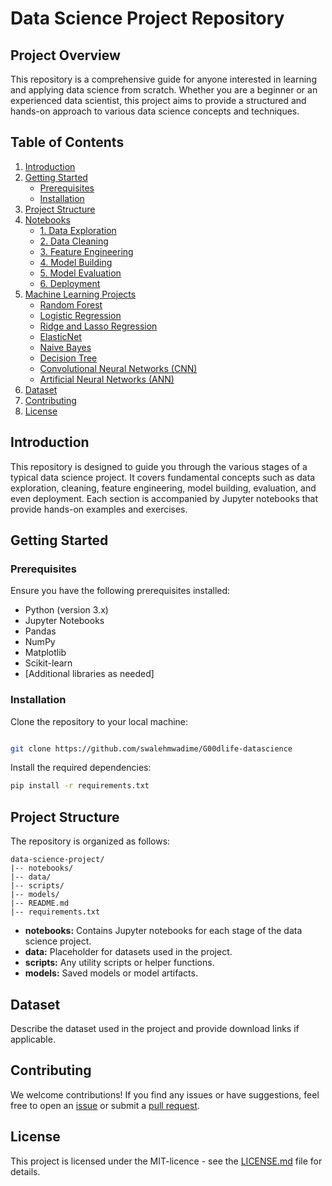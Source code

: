 
# Data Science Project Repository

## Project Overview

This repository is a comprehensive guide for anyone interested in learning and applying data science from scratch. Whether you are a beginner or an experienced data scientist, this project aims to provide a structured and hands-on approach to various data science concepts and techniques.

## Table of Contents

1. [Introduction](#introduction)
2. [Getting Started](#getting-started)
   - [Prerequisites](#prerequisites)
   - [Installation](#installation)
3. [Project Structure](#project-structure)
4. [Notebooks](#notebooks)
   - [1. Data Exploration](#1-data-exploration)
   - [2. Data Cleaning](#2-data-cleaning)
   - [3. Feature Engineering](#3-feature-engineering)
   - [4. Model Building](#4-model-building)
   - [5. Model Evaluation](#5-model-evaluation)
   - [6. Deployment](#6-deployment)
5. [Machine Learning Projects](#machine-learning-projects)
   - [Random Forest](#random-forest)
   - [Logistic Regression](#logistic-regression)
   - [Ridge and Lasso Regression](#ridge-and-lasso-regression)
   - [ElasticNet](#elasticnet)
   - [Naive Bayes](#naive-bayes)
   - [Decision Tree](#decision-tree)
   - [Convolutional Neural Networks (CNN)](#convolutional-neural-networks-cnn)
   - [Artificial Neural Networks (ANN)](#artificial-neural-networks-ann)
6. [Dataset](#dataset)
7. [Contributing](#contributing)
8. [License](#license)

## Introduction 

This repository is designed to guide you through the various stages of a typical data science project. It covers fundamental concepts such as data exploration, cleaning, feature engineering, model building, evaluation, and even deployment. Each section is accompanied by Jupyter notebooks that provide hands-on examples and exercises.

## Getting Started

### Prerequisites

Ensure you have the following prerequisites installed:

- Python (version 3.x)
- Jupyter Notebooks
- Pandas
- NumPy
- Matplotlib
- Scikit-learn
- [Additional libraries as needed]

### Installation

Clone the repository to your local machine:

```bash

git clone https://github.com/swalehmwadime/G00dlife-datascience

```

Install the required dependencies:

```bash
pip install -r requirements.txt
```

## Project Structure

The repository is organized as follows:

```
data-science-project/
|-- notebooks/
|-- data/
|-- scripts/
|-- models/
|-- README.md
|-- requirements.txt
```

- **notebooks:** Contains Jupyter notebooks for each stage of the data science project.
- **data:** Placeholder for datasets used in the project.
- **scripts:** Any utility scripts or helper functions.
- **models:** Saved models or model artifacts.


## Dataset

Describe the dataset used in the project and provide download links if applicable.

## Contributing

We welcome contributions! If you find any issues or have suggestions, feel free to open an [issue](https://github.com/swalehmwadime/G00dlife-datascience/issues) or submit a [pull request](https://github.com/swalehmwadime/G00dlife-datascience/pulls).

## License

This project is licensed under the MIT-licence - see the [LICENSE.md](https://github.com/git/git-scm.com/blob/main/MIT-LICENSE.txt) file for details.


